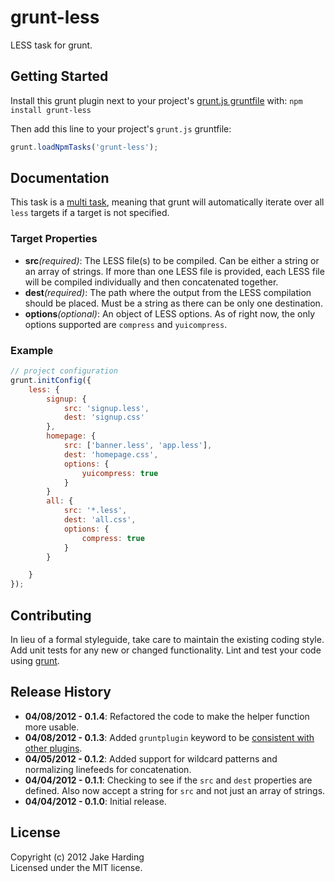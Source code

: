 # grunt-less

LESS task for grunt.

## Getting Started
Install this grunt plugin next to your project's [grunt.js gruntfile][getting_started] with: `npm install grunt-less`

Then add this line to your project's `grunt.js` gruntfile:

```javascript
grunt.loadNpmTasks('grunt-less');
```

[npm_registry_page]: http://search.npmjs.org/#/grunt-less
[grunt]: https://github.com/cowboy/grunt
[getting_started]: https://github.com/cowboy/grunt/blob/master/docs/getting_started.md

## Documentation
This task is a [multi task][types_of_tasks], meaning that grunt will automatically iterate over all `less` targets if a target is not specified.

### Target Properties
*   __src__*(required)*: The LESS file(s) to be compiled. Can be either a string or an array of strings. If more than one LESS file is provided, each LESS file will be compiled individually and then concatenated together.
*   __dest__*(required)*: The path where the output from the LESS compilation should be placed. Must be a string as there can be only one destination.
*   __options__*(optional)*: An object of LESS options. As of right now, the only options supported are `compress` and `yuicompress`.

### Example

```javascript
// project configuration
grunt.initConfig({
    less: {
        signup: {
            src: 'signup.less',
            dest: 'signup.css'
        },
        homepage: {
            src: ['banner.less', 'app.less'],
            dest: 'homepage.css',
            options: {
                yuicompress: true
            }
        }
        all: {
            src: '*.less',
            dest: 'all.css',
            options: {
                compress: true
            }
        }

    }
});
```

[types_of_tasks]: https://github.com/cowboy/grunt/blob/master/docs/types_of_tasks.md

## Contributing
In lieu of a formal styleguide, take care to maintain the existing coding style. Add unit tests for any new or changed functionality. Lint and test your code using [grunt][grunt].

## Release History
*   __04/08/2012 - 0.1.4__: Refactored the code to make the helper function more usable. 
*   __04/08/2012 - 0.1.3__: Added `gruntplugin` keyword to be [consistent with other plugins](https://github.com/cowboy/grunt/issues/111).
*   __04/05/2012 - 0.1.2__: Added support for wildcard patterns and normalizing linefeeds for concatenation. 
*   __04/04/2012 - 0.1.1__: Checking to see if the `src` and `dest` properties are defined. Also now accept a string for `src` and not just an array of strings.
*   __04/04/2012 - 0.1.0__: Initial release.

## License
Copyright (c) 2012 Jake Harding  
Licensed under the MIT license.
